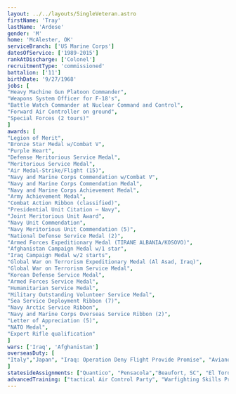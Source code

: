 ```yaml
---
layout: ../../layouts/SingleVeteran.astro
firstName: 'Tray'
lastName: 'Ardese'
gender: 'M'
home: 'McAlester, OK'
serviceBranch: ['US Marine Corps']
datesOfService: ['1989-2015']
rankAtDischarge: ['Colonel']
recruitmentType: 'commissioned'
battalion: ['11']
birthDate: '9/27/1968'
jobs: [
"Heavy Machine Gun Platoon Commander",
"Weapons System Officer for F-18's",
"Battle Watch Commander at Nuclear Command and Control",
"Forward Air Controller on ground",
"Special Forces (2 tours)"
]
awards: [
"Legion of Merit",
"Bronze Star Medal w/Combat V",
"Purple Heart",
"Defense Meritorious Service Medal",
"Meritorious Service Medal",
"Air Medal-Strike/Flight (15)",
"Navy and Marine Corps Commendation w/Combat V",
"Navy and Marine Corps Commendation Medal",
"Navy and Marine Corps Achievement Medal",
"Army Achievement Medal",
"Combat Action Ribbon (classified)",
"Presidential Unit Citation – Navy",
"Joint Meritorious Unit Award",
"Navy Unit Commendation",
"Navy Meritorious Unit Commendation (5)",
"National Defense Service Medal (2)",
"Armed Forces Expeditionary Medal (TIRANE ALBANIA/KOSOVO)",
"Afghanistan Campaign Medal w/1 star",
"Iraq Campaign Medal w/2 starts",
"Global War on Terrorism Expeditionary Medal (Al Asad, Iraq)",
"Global War on Terrorism Service Medal",
"Korean Defense Service Medal",
"Armed Forces Service Medal",
"Humanitarian Service Medal",
"Military Outstanding Volunteer Service Medal",
"Sea Service Deployment Ribbon (7)",
"Navy Arctic Service Ribbon",
"Navy and Marine Corps Overseas Service Ribbon (2)",
"Letter of Appreciation (5)",
"NATO Medal",
"Expert Rifle qualification"
]
wars: ['Iraq', 'Afghanistan']
overseasDuty: [
"Italy","Japan", "Iraq: Operation Deny Flight Provide Promise", "Aviano Air Base Italy", "Operation Decisive Edge Joint Endeavor, Aviano", "Operation Joint Guard Deliberate Guard, Aviano", "Silverwake, Aviano", "Operation Balkan Calm, Kosovo", "Albania Security Mission, Tirane Albania", "Operation Iraqi Freedom", "Al Asad, Iraq", "Operation Iraqui Freedom, classified", "Operation Iraqi Freedom, Al Asad, Iraq", "Operation Iraqi Freedom, Bagram Afghanistan"
]
statesideAssignments: ["Quantico", "Pensacola","Beaufort, SC", "El Toro in Orange Co","Camp Pendleton"]
advancedTraining: ["tactical Air Control Party", "Warfighting Skills Program", "Cold Weather Survival Course", "Survival Evasions Resistance and Escape", "Naval Aviation Fight Training (T12)"]
---
```

